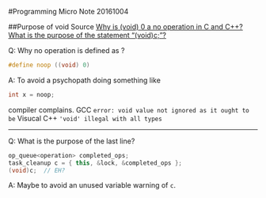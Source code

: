 #Programming Micro Note 20161004

##Purpose of void
Source
[Why is (void) 0 a no operation in C and C++?](http://stackoverflow.com/questions/2198950/why-is-void-0-a-no-operation-in-c-and-c)
[What is the purpose of the statement “(void)c;”?](http://stackoverflow.com/questions/6145548/what-is-the-purpose-of-the-statement-voidc?noredirect=1&lq=1)

Q: Why  no operation is defined as ?
```C
#define noop ((void) 0)
``` 
A: To avoid a psychopath doing something like
```C
int x = noop;
```
compiler complains. 
GCC `error: void value not ignored as it ought to be`
Visucal C++ `'void' illegal with all types`
*******
Q: What is the purpose of the last line?
```C++
op_queue<operation> completed_ops;
task_cleanup c = { this, &lock, &completed_ops };
(void)c;  // EH?
```
A: Maybe to avoid an unused variable warning of `c`.


